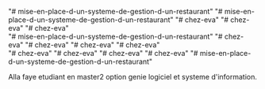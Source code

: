 "# mise-en-place-d-un-systeme-de-gestion-d-un-restaurant" 
"# mise-en-place-d-un-systeme-de-gestion-d-un-restaurant" 
"# chez-eva" 
"# chez-eva" 
"# chez-eva"                 
"# mise-en-place-d-un-systeme-de-gestion-d-un-restaurant" 
"# chez-eva" 
"# chez-eva" 
"# chez-eva" 
"# chez-eva"  
"# chez-eva" 
"# chez-eva" 
"# chez-eva" 
"# chez-eva" 
"# mise-en-place-d-un-systeme-de-gestion-d-un-restaurant" 

Alla faye etudiant en master2 option genie logiciel et systeme d'information.
